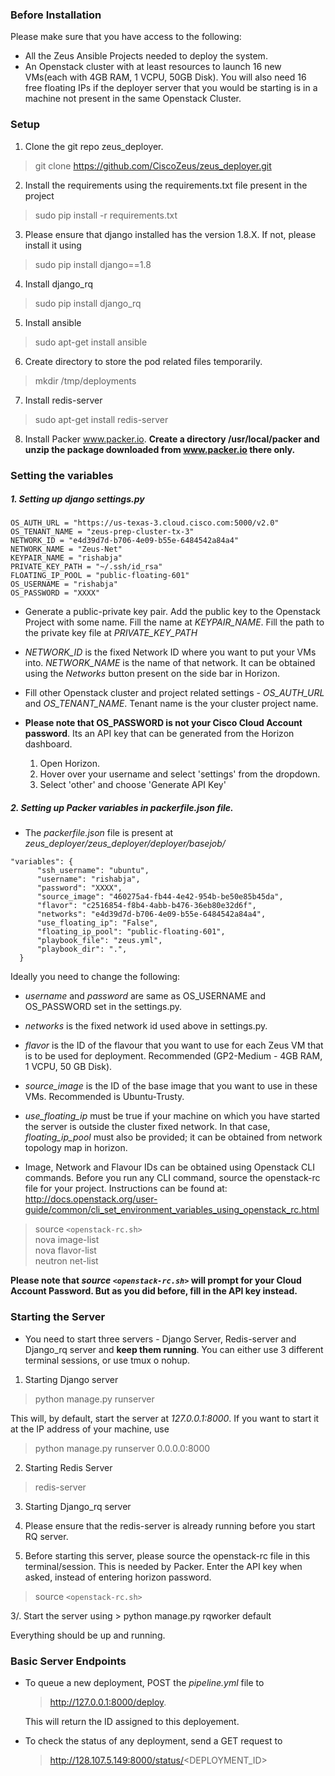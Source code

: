 ### Before Installation

Please make sure that you have access to the following:
 
 * All the Zeus Ansible Projects needed to deploy the system.
 * An Openstack cluster with at least resources to launch 16 new VMs(each with 4GB RAM, 1 VCPU, 50GB Disk). You will also need 16 free floating IPs if the deployer server that you would be starting is in a machine not present in the same Openstack Cluster.

### Setup

 1. Clone the git repo zeus_deployer.
   > git clone https://github.com/CiscoZeus/zeus_deployer.git

 2. Install the requirements using the requirements.txt file present in the project
   > sudo pip install -r requirements.txt
 
 3. Please ensure that django installed has the version 1.8.X. If not, please install it using
   > sudo pip install django==1.8

 4. Install django_rq 
   > sudo pip install django_rq

 5. Install ansible
   > sudo apt-get install ansible

 6. Create directory to store the pod related files temporarily.
   > mkdir /tmp/deployments

 7. Install redis-server
   > sudo apt-get install redis-server

 8. Install Packer www.packer.io.
    **Create a directory /usr/local/packer and unzip the package downloaded from www.packer.io there only.**

### Setting the variables
  
##### 1. Setting up django settings.py
```
OS_AUTH_URL = "https://us-texas-3.cloud.cisco.com:5000/v2.0"
OS_TENANT_NAME = "zeus-prep-cluster-tx-3"
NETWORK_ID = "e4d39d7d-b706-4e09-b55e-6484542a84a4"
NETWORK_NAME = "Zeus-Net"  
KEYPAIR_NAME = "rishabja"
PRIVATE_KEY_PATH = "~/.ssh/id_rsa"
FLOATING_IP_POOL = "public-floating-601"
OS_USERNAME = "rishabja"
OS_PASSWORD = "XXXX"
```

  - Generate a public-private key pair. Add the public key to the Openstack Project with some name. Fill the name at *KEYPAIR_NAME*.
    Fill the path to the private key file at *PRIVATE_KEY_PATH*

  - *NETWORK_ID* is the fixed Network ID where you want to put your VMs into. *NETWORK_NAME* is the name of that network. It can be obtained using the *Networks* button present on the side bar in Horizon.

  - Fill other Openstack cluster and project related settings - *OS_AUTH_URL* and *OS_TENANT_NAME*. Tenant name is the your cluster project name.

  - **Please note that OS_PASSWORD is not your Cisco Cloud Account password**. Its an API key that can be generated from the Horizon dashboard.
    1. Open Horizon.
    2. Hover over your username and select 'settings' from the dropdown.
    3. Select 'other' and choose 'Generate API Key'
  
##### 2. Setting up Packer variables in *packerfile.json* file.

 - The *packerfile.json* file is present at *zeus_deployer/zeus_deployer/deployer/basejob/*

```
"variables": {
      "ssh_username": "ubuntu",
      "username": "rishabja",
      "password": "XXXX",
      "source_image": "460275a4-fb44-4e42-954b-be50e85b45da",
      "flavor": "c2516854-f8b4-4abb-b476-36eb80e32d6f",
      "networks": "e4d39d7d-b706-4e09-b55e-6484542a84a4",
      "use_floating_ip": "False",
      "floating_ip_pool": "public-floating-601",  
      "playbook_file": "zeus.yml",
      "playbook_dir": ".",
  }
```
Ideally you need to change the following:

  - *username* and *password* are same as OS_USERNAME and OS_PASSWORD set in the settings.py.

  - *networks* is the fixed network id used above in settings.py. 

  - *flavor* is the ID of the flavour that you want to use for each Zeus VM that is to be used for deployment. Recommended (GP2-Medium - 4GB RAM, 1 VCPU, 50 GB Disk).

  - *source_image* is the ID of the base image that you want to use in these VMs. Recommended is Ubuntu-Trusty.

  - *use_floating_ip* must be true if your machine on which you have started the server is outside the cluster fixed network. In that case, *floating_ip_pool* must also be provided; it can be obtained from network topology map in horizon.

  - Image, Network and Flavour IDs can be obtained using Openstack CLI commands. Before you run any CLI command, source the openstack-rc file for your project. Instructions can be found at:  <br /> http://docs.openstack.org/user-guide/common/cli_set_environment_variables_using_openstack_rc.html

  > source `<openstack-rc.sh>`  <br /> 
  > nova image-list  <br /> 
  > nova flavor-list  <br /> 
  > neutron net-list  <br /> 

  **Please note that *source `<openstack-rc.sh>`* will prompt for your Cloud Account Password. But as you did before, fill in the API key instead.**

### Starting the Server

  - You need to start three servers - Django Server, Redis-server and Django_rq server and **keep them running**. You can either use 3 different terminal sessions, or use tmux o nohup.

 1. Starting Django server
  > python manage.py runserver

  This will, by default, start the server at *127.0.0.1:8000*. If you want to start it at the IP address of your machine, use
  > python manage.py runserver 0.0.0.0:8000

 2. Starting Redis Server

  > redis-server

 3. Starting Django_rq server

   1. Please ensure that the redis-server is already running before you start RQ server.

   2. Before starting this server, please source the openstack-rc file in this terminal/session. This is needed by Packer. Enter the API key when asked, instead of entering horizon password.

   > source `<openstack-rc.sh>`

   3/. Start the server using
     > python manage.py rqworker default

Everything should be up and running. 

### Basic Server Endpoints

- To queue a new deployment, POST the *pipeline.yml* file to 
  > http://127.0.0.1:8000/deploy.

  This will return the ID assigned to this deployement.

- To check the status of any deployment, send a GET request to
  > http://128.107.5.149:8000/status/<DEPLOYMENT_ID>


